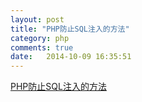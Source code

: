 ```yaml
---
layout: post
title: "PHP防止SQL注入的方法"
category: php
comments: true
date:   2014-10-09 16:35:51
---
```


[PHP防止SQL注入的方法](http://www.cnblogs.com/syx9527/p/3988472.html)

